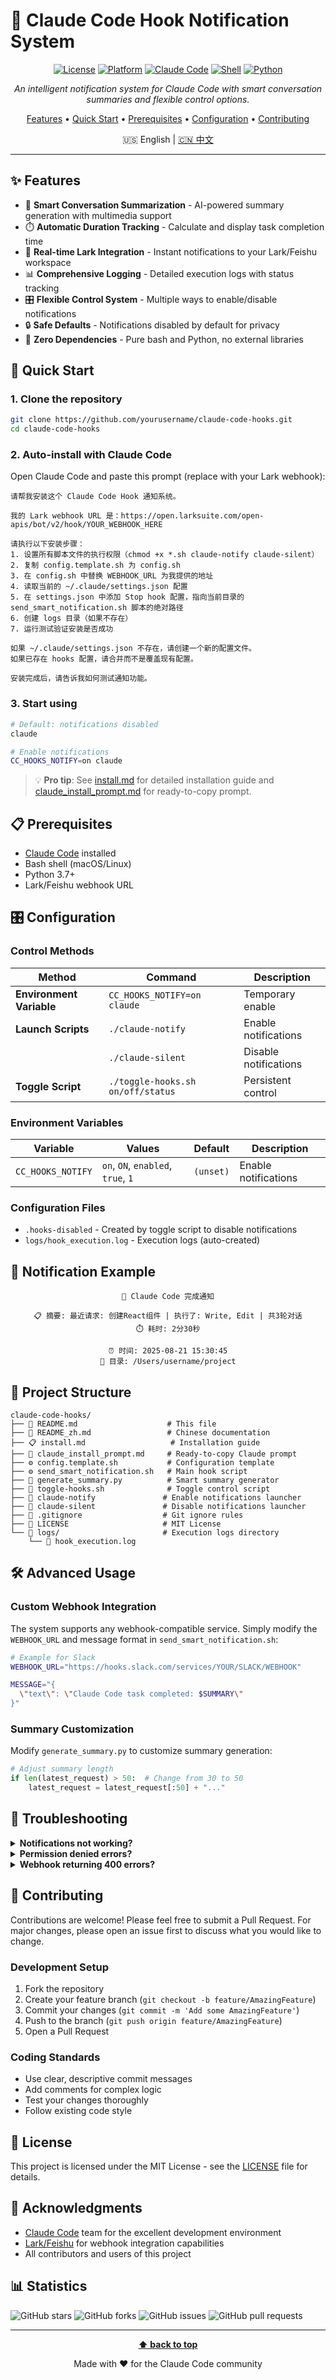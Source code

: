 # 🤖 Claude Code Hook Notification System

<div align="center">

[![License](https://img.shields.io/badge/license-MIT-blue.svg)](LICENSE)
[![Platform](https://img.shields.io/badge/platform-macOS%20%7C%20Linux-lightgrey)](README.md)
[![Claude Code](https://img.shields.io/badge/Claude%20Code-compatible-purple)](https://claude.ai/code)
[![Shell](https://img.shields.io/badge/shell-bash-green)](README.md)
[![Python](https://img.shields.io/badge/python-3.7%2B-blue)](README.md)

*An intelligent notification system for Claude Code with smart conversation summaries and flexible control options.*

[Features](#-features) • [Quick Start](#-quick-start) • [Prerequisites](#-prerequisites) • [Configuration](#-configuration) • [Contributing](#-contributing)

🇺🇸 English | [🇨🇳 中文](README_zh.md)

</div>

---

## ✨ Features

- 🧠 **Smart Conversation Summarization** - AI-powered summary generation with multimedia support
- ⏱️ **Automatic Duration Tracking** - Calculate and display task completion time
- 🔔 **Real-time Lark Integration** - Instant notifications to your Lark/Feishu workspace
- 📊 **Comprehensive Logging** - Detailed execution logs with status tracking
- 🎛️ **Flexible Control System** - Multiple ways to enable/disable notifications
- 🔒 **Safe Defaults** - Notifications disabled by default for privacy
- 🚀 **Zero Dependencies** - Pure bash and Python, no external libraries

## 🚀 Quick Start

### 1. Clone the repository
```bash
git clone https://github.com/yourusername/claude-code-hooks.git
cd claude-code-hooks
```

### 2. Auto-install with Claude Code
Open Claude Code and paste this prompt (replace with your Lark webhook):

```
请帮我安装这个 Claude Code Hook 通知系统。

我的 Lark webhook URL 是：https://open.larksuite.com/open-apis/bot/v2/hook/YOUR_WEBHOOK_HERE

请执行以下安装步骤：
1. 设置所有脚本文件的执行权限（chmod +x *.sh claude-notify claude-silent）
2. 复制 config.template.sh 为 config.sh
3. 在 config.sh 中替换 WEBHOOK_URL 为我提供的地址
4. 读取当前的 ~/.claude/settings.json 配置
5. 在 settings.json 中添加 Stop hook 配置，指向当前目录的 send_smart_notification.sh 脚本的绝对路径
6. 创建 logs 目录（如果不存在）
7. 运行测试验证安装是否成功

如果 ~/.claude/settings.json 不存在，请创建一个新的配置文件。
如果已存在 hooks 配置，请合并而不是覆盖现有配置。

安装完成后，请告诉我如何测试通知功能。
```

### 3. Start using
```bash
# Default: notifications disabled
claude

# Enable notifications
CC_HOOKS_NOTIFY=on claude
```

> 💡 **Pro tip**: See [install.md](install.md) for detailed installation guide and [claude_install_prompt.md](claude_install_prompt.md) for ready-to-copy prompt.

## 📋 Prerequisites

- [Claude Code](https://claude.ai/code) installed
- Bash shell (macOS/Linux)
- Python 3.7+
- Lark/Feishu webhook URL

## 🎛️ Configuration

### Control Methods

| Method | Command | Description |
|--------|---------|-------------|
| **Environment Variable** | `CC_HOOKS_NOTIFY=on claude` | Temporary enable |
| **Launch Scripts** | `./claude-notify` | Enable notifications |
|  | `./claude-silent` | Disable notifications |
| **Toggle Script** | `./toggle-hooks.sh on/off/status` | Persistent control |

### Environment Variables

| Variable | Values | Default | Description |
|----------|--------|---------|-------------|
| `CC_HOOKS_NOTIFY` | `on`, `ON`, `enabled`, `true`, `1` | `(unset)` | Enable notifications |

### Configuration Files

- `.hooks-disabled` - Created by toggle script to disable notifications
- `logs/hook_execution.log` - Execution logs (auto-created)

## 📱 Notification Example

<div align="center">

```
🤖 Claude Code 完成通知

📋 摘要: 最近请求: 创建React组件 | 执行了: Write, Edit | 共3轮对话
⏱️ 耗时: 2分30秒

⏰ 时间: 2025-08-21 15:30:45
📂 目录: /Users/username/project
```

</div>

## 📂 Project Structure

```
claude-code-hooks/
├── 📄 README.md                    # This file
├── 📄 README_zh.md                 # Chinese documentation
├── 📋 install.md                   # Installation guide
├── 📝 claude_install_prompt.md     # Ready-to-copy Claude prompt
├── ⚙️ config.template.sh           # Configuration template
├── ⚙️ send_smart_notification.sh   # Main hook script
├── 🐍 generate_summary.py          # Smart summary generator
├── 🔧 toggle-hooks.sh              # Toggle control script
├── 🔔 claude-notify               # Enable notifications launcher
├── 🔕 claude-silent               # Disable notifications launcher
├── 🚫 .gitignore                  # Git ignore rules
├── 📄 LICENSE                     # MIT License
└── 📁 logs/                       # Execution logs directory
    └── 📝 hook_execution.log
```

## 🛠️ Advanced Usage

### Custom Webhook Integration

The system supports any webhook-compatible service. Simply modify the `WEBHOOK_URL` and message format in `send_smart_notification.sh`:

```bash
# Example for Slack
WEBHOOK_URL="https://hooks.slack.com/services/YOUR/SLACK/WEBHOOK"

MESSAGE="{
  \"text\": \"Claude Code task completed: $SUMMARY\"
}"
```

### Summary Customization

Modify `generate_summary.py` to customize summary generation:

```python
# Adjust summary length
if len(latest_request) > 50:  # Change from 30 to 50
    latest_request = latest_request[:50] + "..."
```

## 🐛 Troubleshooting

<details>
<summary><strong>Notifications not working?</strong></summary>

1. Check if notifications are enabled:
   ```bash
   ./toggle-hooks.sh status
   ```

2. Verify Claude Code hooks configuration:
   ```bash
   cat ~/.claude/settings.json | grep -A 10 hooks
   ```

3. Check execution logs:
   ```bash
   tail -f logs/hook_execution.log
   ```

</details>

<details>
<summary><strong>Permission denied errors?</strong></summary>

Make sure all scripts are executable:
```bash
chmod +x *.sh claude-notify claude-silent
```

</details>

<details>
<summary><strong>Webhook returning 400 errors?</strong></summary>

Check your Lark webhook URL and ensure it's active:
```bash
curl -X POST -H "Content-Type: application/json" \
  -d '{"msg_type": "text", "content": {"text": "Test"}}' \
  YOUR_WEBHOOK_URL
```

</details>

## 🤝 Contributing

Contributions are welcome! Please feel free to submit a Pull Request. For major changes, please open an issue first to discuss what you would like to change.

### Development Setup

1. Fork the repository
2. Create your feature branch (`git checkout -b feature/AmazingFeature`)
3. Commit your changes (`git commit -m 'Add some AmazingFeature'`)
4. Push to the branch (`git push origin feature/AmazingFeature`)
5. Open a Pull Request

### Coding Standards

- Use clear, descriptive commit messages
- Add comments for complex logic
- Test your changes thoroughly
- Follow existing code style

## 📄 License

This project is licensed under the MIT License - see the [LICENSE](LICENSE) file for details.

## 🙏 Acknowledgments

- [Claude Code](https://claude.ai/code) team for the excellent development environment
- [Lark/Feishu](https://www.larksuite.com/) for webhook integration capabilities
- All contributors and users of this project

## 📊 Statistics

![GitHub stars](https://img.shields.io/github/stars/yourusername/claude-code-hooks?style=social)
![GitHub forks](https://img.shields.io/github/forks/yourusername/claude-code-hooks?style=social)
![GitHub issues](https://img.shields.io/github/issues/yourusername/claude-code-hooks)
![GitHub pull requests](https://img.shields.io/github/issues-pr/yourusername/claude-code-hooks)

---

<div align="center">

**[⬆ back to top](#-claude-code-hook-notification-system)**

Made with ❤️ for the Claude Code community

</div>